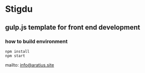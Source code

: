 # Stigdu

## gulp.js template for front end development

### how to build environment


```
npm install
npm start
```

mailto: info@aratius.site
